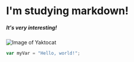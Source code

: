 # I'm studying markdown!

##### It's very interesting!
![Image of Yaktocat](https://octodex.github.com/images/yaktocat.png)

``` javascript
var myVar = "Hello, world!";
```
